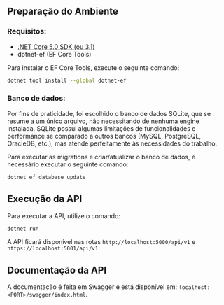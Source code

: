## Preparação do Ambiente

### Requisitos:
- [.NET Core 5.0 SDK (ou 3.1)](https://dotnet.microsoft.com/download/dotnet/5.0)
- dotnet-ef (EF Core Tools)

Para instalar o EF Core Tools, execute o seguinte comando:
```bash
dotnet tool install --global dotnet-ef
```

### Banco de dados:
Por fins de praticidade, foi escolhido o banco de dados SQLite, que se resume a um único arquivo, não necessitando de nenhuma engine instalada. SQLite possui algumas limitações de funcionalidades e performance se comparado a outros bancos (MySQL, PostgreSQL, OracleDB, etc.), mas atende perfeitamente às necessidades do trabalho.

Para executar as migrations e criar/atualizar o banco de dados, é necessário executar o seguinte comando:
```bash
dotnet ef database update
```

## Execução da API
Para executar a API, utilize o comando:
```bash
dotnet run
```
A API ficará disponível nas rotas
`http://localhost:5000/api/v1` e `https://localhost:5001/api/v1`

## Documentação da API
A documentação é feita em Swagger e está disponível em: `localhost:<PORT>/swagger/index.html`.